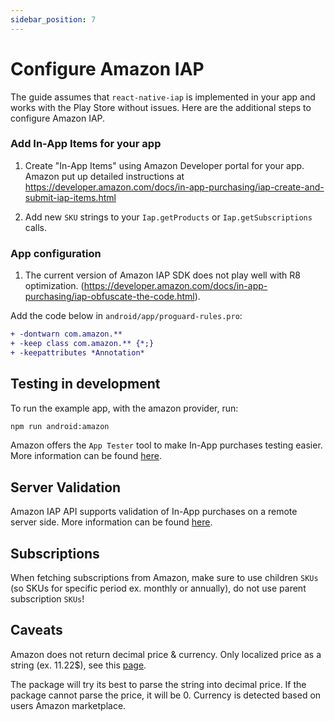 ```yaml
---
sidebar_position: 7
---
```


# Configure Amazon IAP

The guide assumes that `react-native-iap` is implemented in your app and works with the Play Store without issues. Here are the additional steps to configure Amazon IAP.

### Add In-App Items for your app

1. Create "In-App Items" using Amazon Developer portal for your app. Amazon put up detailed instructions at https://developer.amazon.com/docs/in-app-purchasing/iap-create-and-submit-iap-items.html

2. Add new `SKU` strings to your `Iap.getProducts` or `Iap.getSubscriptions` calls.

### App configuration

1. The current version of Amazon IAP SDK does not play well with R8 optimization. (https://developer.amazon.com/docs/in-app-purchasing/iap-obfuscate-the-code.html).

Add the code below in `android/app/proguard-rules.pro`:

```diff
+ -dontwarn com.amazon.**
+ -keep class com.amazon.** {*;}
+ -keepattributes *Annotation*
```

## Testing in development

To run the example app, with the amazon provider, run:

```bash npm2yarn
npm run android:amazon
```

Amazon offers the `App Tester` tool to make In-App purchases testing easier. More information can be found [here](https://developer.amazon.com/docs/in-app-purchasing/iap-app-tester-user-guide.html).

## Server Validation

Amazon IAP API supports validation of In-App purchases on a remote server side. More information can be found [here](https://developer.amazon.com/docs/in-app-purchasing/iap-rvs-for-android-apps.html).

## Subscriptions

When fetching subscriptions from Amazon, make sure to use children `SKUs` (so SKUs for specific period ex. monthly or annually), do not use parent subscription `SKUs`!

## Caveats

Amazon does not return decimal price & currency. Only localized price as a string (ex. 11.22$), see this [page](https://forums.developer.amazon.com/answers/234257/view.html).

The package will try its best to parse the string into decimal price. If the package cannot parse the price, it will be 0. Currency is detected based on users Amazon marketplace.

